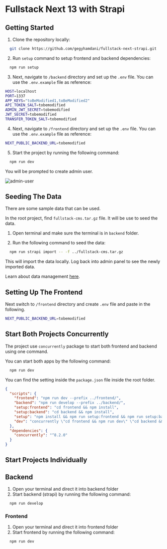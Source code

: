 # Fullstack Next 13 with Strapi

## Getting Started

1. Clone the repository locally:

```bash
  git clone https://github.com/gegyhamdani/fullstack-next-strapi.git
```

2. Run `setup` command to setup frontend and backend dependencies:

```bash
  npm run setup
```

3. Next, navigate to `/backend` directory and set up the `.env` file. You can use the `.env.example` file as reference:

```bash
HOST=localhost
PORT=1337
APP_KEYS="toBeModified1,toBeModified2"
API_TOKEN_SALT=tobemodified
ADMIN_JWT_SECRET=tobemodified
JWT_SECRET=tobemodified
TRANSFER_TOKEN_SALT=tobemodified
```

4. Next, navigate to `/frontend` directory and set up the `.env` file. You can use the `.env.example` file as reference:

```bash
NEXT_PUBLIC_BACKEND_URL=tobemodified
```

5. Start the project by running the following command:

```bash
  npm run dev
```

You will be prompted to create admin user.

![admin-user](https://user-images.githubusercontent.com/6153188/231865420-5f03a90f-b893-4057-9634-9632920a7d97.gif)

## Seeding The Data

There are some sample data that can be used.

In the root project, find `fullstack-cms.tar.gz` file. It will be use to seed the data.

1. Open terminal and make sure the terminal is in `backend` folder.

2. Run the following command to seed the data:

```bash
  npm run strapi import -- -f ../fullstack-cms.tar.gz
```

This will import the data locally. Log back into admin panel to see the newly imported data.

Learn about data management [here](https://docs.strapi.io/dev-docs/data-management).

## Setting Up The Frontend

Next switch to `/frontend` directory and create `.env` file and paste in the following. 

```bash
NEXT_PUBLIC_BACKEND_URL=tobemodified

```

## Start Both Projects Concurrently

The project use `concurrently` package to start both frontend and backend using one command.

You can start both apps by the following command:
```bash
  npm run dev
```

You can find the setting inside the `package.json` file inside the root folder.

```json
{
  "scripts": {
    "frontend": "npm run dev --prefix ../frontend/",
    "backend": "npm run develop --prefix ../backend/",
    "setup:frontend": "cd frontend && npm install",
    "setup:backend": "cd backend && npm install",
    "setup": "npm install && npm run setup:frontend && npm run setup:backend",
    "dev": "concurrently \"cd frontend && npm run dev\" \"cd backend && npm run develop\""
  },
  "dependencies": {
    "concurrently": "^8.2.0"
  }
}
```


## Start Projects Individually

## Backend
1. Open your terminal and direct it into backend folder
2. Start backend (strapi) by running the following command:

```bash
  npm run develop
```

### Frontend
1. Open your terminal and direct it into frontend folder
2. Start frontend by running the following command:
```bash
  npm run dev
```
